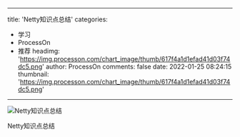
---
title: 'Netty知识点总结'
categories: 
 - 学习
 - ProcessOn
 - 推荐
headimg: 'https://img.processon.com/chart_image/thumb/617f4a1d1efad41d03f74dc5.png'
author: ProcessOn
comments: false
date: 2022-01-25 08:24:15
thumbnail: 'https://img.processon.com/chart_image/thumb/617f4a1d1efad41d03f74dc5.png'
---

<div>   
<img class="thumb" alt="Netty知识点总结" src="https://img.processon.com/chart_image/thumb/617f4a1d1efad41d03f74dc5.png" referrerpolicy="no-referrer">
<p>Netty知识点总结</p>  
</div>
            